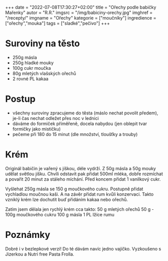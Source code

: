 
+++
date = "2022-07-08T17:30:27+02:00"
title = "Ořechy podle babičky Mařenky"
autor = "R.R."
imgsrc = "/img/babiciny-orechy.jpg"
imghref = "/recepty/"
imgname = "Ořechy"
kategorie = ["moučníky"]
ingredience = ["ořechy","mouka"]
tags = ["sladké","pečivo"]
+++

# Suroviny na těsto
- 250g másla
- 250g hladké mouky
- 100g cukr moučka
- 80g mletých vlašských ořechů
- 2 rovné PL kakaa

# Postup
- všechny suroviny zpracujeme do těsta (máslo nechat povolit předem), je-li čas nechat odležet přes noc v lednici
- dáváme do formiček příměřeně, docela nabydou (jen oblepit tvar formičky jako mističku)
- pečeme při 180 do 15 minut (dle množství, tloušťky a trouby)


# Krém
Originál babičin je vařený s jíškou, déle vydrží. Z 50g másla a 50g mouky udělat světlou jíšku. 
Chvíli odstavit pak přidat 500ml mléka, dobře rozmíchat a povařit 20 minut za stáleho míchání.
Před koncem přidat 1 vanilkový cukr.

Vyšlehat 250g másla se 150 g moučkového cukru. Postupně přidat vychladlou moučnou kaši. A na závěr přidat rum kvůli konzervaci.
Takto vzniklý krém lze dochutit buď přidáním kakaa nebo ořechů.

Zatím jsem dělala jen rychlý krém cca takto: 
50 g mletých ořechů
50 g - 100g moučkového cukru
100 g másla
1  PL lžíce  rumu

# Poznámky
Dobré i v bezlepkové verzi! Do té dávám navíc jedno vajíčko. Vyzkoušeno s Jizerkou a Nutri free Pasta Frolla.






